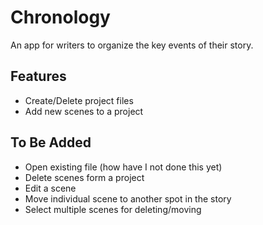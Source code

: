 # Chronology
An app for writers to organize the key events of their story.

## Features
- Create/Delete project files
- Add new scenes to a project

## To Be Added
- Open existing file (how have I not done this yet)
- Delete scenes form a project
- Edit a scene
- Move individual scene to another spot in the story
- Select multiple scenes for deleting/moving

